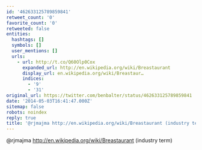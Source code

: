 ```yaml
---
id: '462633125789859841'
retweet_count: '0'
favorite_count: '0'
retweeted: false
entities:
  hashtags: []
  symbols: []
  user_mentions: []
  urls:
    - url: http://t.co/Q60Olp0Cox
      expanded_url: http://en.wikipedia.org/wiki/Breastaurant
      display_url: en.wikipedia.org/wiki/Breastaur…
      indices:
        - '9'
        - '31'
original_url: https://twitter.com/benbalter/status/462633125789859841
date: '2014-05-03T16:41:47.000Z'
sitemap: false
robots: noindex
reply: true
title: '@rjmajma http://en.wikipedia.org/wiki/Breastaurant (industry term)'
---
```


@rjmajma http://en.wikipedia.org/wiki/Breastaurant (industry term)